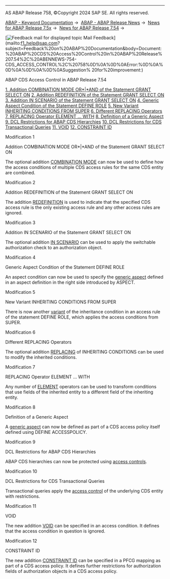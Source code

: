   

* * *

AS ABAP Release 758, ©Copyright 2024 SAP SE. All rights reserved.

[ABAP - Keyword Documentation](https://help.sap.com/doc/abapdocu_latest_index_htm/latest/en-US/abenabap.htm) →  [ABAP - ABAP Release News](https://help.sap.com/doc/abapdocu_latest_index_htm/latest/en-US/abennews.htm) →  [News for ABAP Release 7.5x](https://help.sap.com/doc/abapdocu_latest_index_htm/latest/en-US/abennews-75.htm) →  [News for ABAP Release 7.54](https://help.sap.com/doc/abapdocu_latest_index_htm/latest/en-US/abennews-754.htm) → 

 [![](Mail.gif?object=Mail.gif "Feedback mail for displayed topic") Mail Feedback](mailto:f1_help@sap.com?subject=Feedback%20on%20ABAP%20Documentation&body=Document:%20ABAP%20CDS%20Access%20Control%20in%20ABAP%20Release%207.54%2C%20ABENNEWS-754-CDS_ACCESS_CONTROL%2C%20758%0D%0A%0D%0AError:%0D%0A%0D%0A%0D%0A%0D%0ASuggestion%
20for%20improvement:)

ABAP CDS Access Control in ABAP Release 7.54

[1\. Addition COMBINATION MODE OR*|*AND of the Statement GRANT SELECT ON](#!ABAP_MODIFICATION_1@1@)
[2\. Addition REDEFINITION of the Statement GRANT SELECT ON](#!ABAP_MODIFICATION_2@2@)
[3\. Addition IN SCENARIO of the Statement GRANT SELECT ON](#!ABAP_MODIFICATION_3@3@)
[4\. Generic Aspect Condition of the Statement DEFINE ROLE](#!ABAP_MODIFICATION_4@4@)
[5\. New Variant INHERITING CONDITIONS FROM SUPER](#!ABAP_MODIFICATION_5@5@)
[6\. Different REPLACING Operators](#!ABAP_MODIFICATION_6@6@)
[7\. REPLACING Operator ELEMENT ... WITH](#!ABAP_MODIFICATION_7@7@)
[8\. Definition of a Generic Aspect](#!ABAP_MODIFICATION_8@8@)
[9\. DCL Restrictions for ABAP CDS Hierarchies](#!ABAP_MODIFICATION_9@9@)
[10\. DCL Restrictions for CDS Transactional Queries](#!ABAP_MODIFICATION_10@10@)
[11\. VOID](#!ABAP_MODIFICATION_11@11@)
[12\. CONSTRAINT ID](#!ABAP_MODIFICATION_12@12@)

Modification 1   

Addition COMBINATION MODE OR*|*AND of the Statement GRANT SELECT ON

The optional addition [COMBINATION MODE](https://help.sap.com/doc/abapdocu_latest_index_htm/latest/en-US/abencds_dcl_role_cond_rule.htm) can now be used to define how the access conditions of multiple CDS access rules for the same CDS entity are combined.

Modification 2   

Addition REDEFINITION of the Statement GRANT SELECT ON

The addition [REDEFINITION](https://help.sap.com/doc/abapdocu_latest_index_htm/latest/en-US/abencds_dcl_role_cond_rule.htm) is used to indicate that the specified CDS access rule is the only existing access rule and any other access rules are ignored.

Modification 3   

Addition IN SCENARIO of the Statement GRANT SELECT ON

The optional addition [IN SCENARIO](https://help.sap.com/doc/abapdocu_latest_index_htm/latest/en-US/abencds_f1_cond_pfcg.htm) can be used to apply the switchable authorization check to an authorization object.

Modification 4   

Generic Aspect Condition of the Statement DEFINE ROLE

An aspect condition can now be used to specify the [generic aspect](https://help.sap.com/doc/abapdocu_latest_index_htm/latest/en-US/abencds_f1_cond_aspect.htm) defined in an aspect definition in the right side introduced by ASPECT.

Modification 5   

New Variant INHERITING CONDITIONS FROM SUPER

There is now another [variant](https://help.sap.com/doc/abapdocu_latest_index_htm/latest/en-US/abencds_f1_cond_inherit.htm) of the inheritance condition in an access rule of the statement DEFINE ROLE, which applies the access conditions from SUPER.

Modification 6   

Different REPLACING Operators

The optional addition [REPLACING](https://help.sap.com/doc/abapdocu_latest_index_htm/latest/en-US/abencds_f1_cond_inherit.htm) of INHERITING CONDITIONS can be used to modify the inherited conditions.

Modification 7   

REPLACING Operator ELEMENT ... WITH

Any number of [ELEMENT](https://help.sap.com/doc/abapdocu_latest_index_htm/latest/en-US/abencds_f1_cond_inherit.htm) operators can be used to transform conditions that use fields of the inherited entity to a different field of the inheriting entity.

Modification 8   

Definition of a Generic Aspect

A [generic aspect](https://help.sap.com/doc/abapdocu_latest_index_htm/latest/en-US/abencds_f1_define_generic_aspect.htm) can now be defined as part of a CDS access policy itself defined using DEFINE ACCESSPOLICY.

Modification 9   

DCL Restrictions for ABAP CDS Hierarchies

ABAP CDS hierarchies can now be protected using [access controls](https://help.sap.com/doc/abapdocu_latest_index_htm/latest/en-US/abencds_f1_dcl_hierarchies.htm).

Modification 10   

DCL Restrictions for CDS Transactional Queries

Transactional queries apply the [access control](https://help.sap.com/doc/abapdocu_latest_index_htm/latest/en-US/abencds_f1_dcl_projection_views.htm) of the underlying CDS entity with restrictions.

Modification 11   

VOID

The new addition [VOID](https://help.sap.com/doc/abapdocu_latest_index_htm/latest/en-US/abencds_dcl_role_conditions.htm) can be specified in an access condition. It defines that the access condition in question is ignored.

Modification 12   

CONSTRAINT ID

The new addition [CONSTRAINT ID](https://help.sap.com/doc/abapdocu_latest_index_htm/latest/en-US/abencds_f1_define_pfcg_mapping.htm) can be specified in a PFCG mapping as part of a CDS access policy. It defines further restrictions for authorization fields of authorization objects in a CDS access policy.
